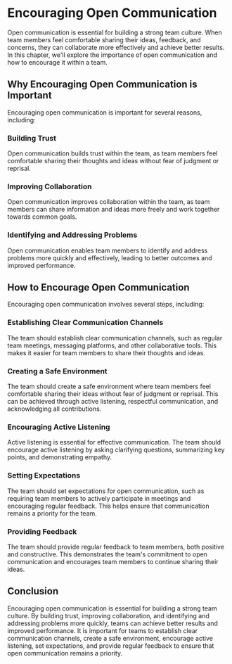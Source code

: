 # Encouraging Open Communication

Open communication is essential for building a strong team culture. When team members feel comfortable sharing their ideas, feedback, and concerns, they can collaborate more effectively and achieve better results. In this chapter, we'll explore the importance of open communication and how to encourage it within a team.

## Why Encouraging Open Communication is Important

Encouraging open communication is important for several reasons, including:

### Building Trust

Open communication builds trust within the team, as team members feel comfortable sharing their thoughts and ideas without fear of judgment or reprisal.

### Improving Collaboration

Open communication improves collaboration within the team, as team members can share information and ideas more freely and work together towards common goals.

### Identifying and Addressing Problems

Open communication enables team members to identify and address problems more quickly and effectively, leading to better outcomes and improved performance.

## How to Encourage Open Communication

Encouraging open communication involves several steps, including:

### Establishing Clear Communication Channels

The team should establish clear communication channels, such as regular team meetings, messaging platforms, and other collaborative tools. This makes it easier for team members to share their thoughts and ideas.

### Creating a Safe Environment

The team should create a safe environment where team members feel comfortable sharing their ideas without fear of judgment or reprisal. This can be achieved through active listening, respectful communication, and acknowledging all contributions.

### Encouraging Active Listening

Active listening is essential for effective communication. The team should encourage active listening by asking clarifying questions, summarizing key points, and demonstrating empathy.

### Setting Expectations

The team should set expectations for open communication, such as requiring team members to actively participate in meetings and encouraging regular feedback. This helps ensure that communication remains a priority for the team.

### Providing Feedback

The team should provide regular feedback to team members, both positive and constructive. This demonstrates the team's commitment to open communication and encourages team members to continue sharing their ideas.

## Conclusion

Encouraging open communication is essential for building a strong team culture. By building trust, improving collaboration, and identifying and addressing problems more quickly, teams can achieve better results and improved performance. It is important for teams to establish clear communication channels, create a safe environment, encourage active listening, set expectations, and provide regular feedback to ensure that open communication remains a priority.

